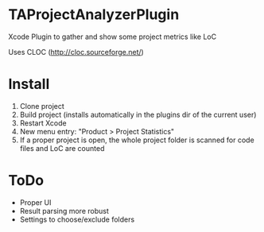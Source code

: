 TAProjectAnalyzerPlugin
=======================

Xcode Plugin to gather and show some project metrics like LoC

Uses CLOC (http://cloc.sourceforge.net/)


Install
======

1) Clone project
2) Build project (installs automatically in the plugins dir of the current user)
3) Restart Xcode
4) New menu entry: "Product > Project Statistics"
5) If a proper project is open, the whole project folder is scanned for code files and LoC are counted


ToDo
======

* Proper UI
* Result parsing more robust
* Settings to choose/exclude folders